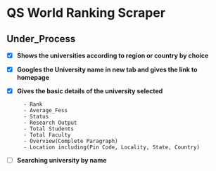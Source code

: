 # QS World Ranking Scraper
## Under_Process

- [x] **Shows the universities according to region or country by choice**
- [x] **Googles the University name in new tab and gives the link to homepage**
- [x] **Gives the basic details of the university selected**

        - Rank
        - Average_Fess
        - Status
        - Research Output
        - Total Students
        - Total Faculty 
        - Overview(Complete Paragraph)
        - Location including(Pin Code, Locality, State, Country)
        
- [ ] **Searching university by name**
